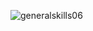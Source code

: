 ![generalskills06](https://user-images.githubusercontent.com/72643996/216806514-fac88c2c-8bc7-4cf2-99ee-53883d221571.jpg)
